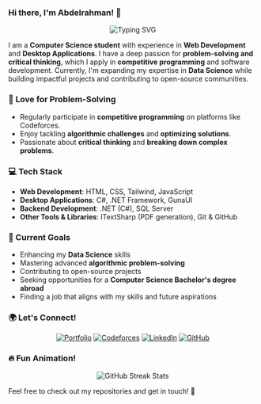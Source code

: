 ### Hi there, I'm Abdelrahman! 👋

<p align="center">
  <img src="https://readme-typing-svg.herokuapp.com?font=Fira+Code&weight=600&size=22&pause=1000&color=3498db&width=600&lines=Computer+Science+Student;Web+%26+Desktop+Developer;Aspiring+Data+Scientist;Problem+Solver+%26+Critical+Thinker;Open-Source+Contributor" alt="Typing SVG" />
</p>

I am a **Computer Science student** with experience in **Web Development** and **Desktop Applications**. I have a deep passion for **problem-solving and critical thinking**, which I apply in **competitive programming** and software development. Currently, I'm expanding my expertise in **Data Science** while building impactful projects and contributing to open-source communities.

### 🧠 Love for Problem-Solving
- Regularly participate in **competitive programming** on platforms like Codeforces.
- Enjoy tackling **algorithmic challenges** and **optimizing solutions**.
- Passionate about **critical thinking** and **breaking down complex problems**.

### 💻 Tech Stack
- **Web Development**: HTML, CSS, Tailwind, JavaScript
- **Desktop Applications**: C#, .NET Framework, GunaUI
- **Backend Development**: .NET (C#), SQL Server
- **Other Tools & Libraries**: ITextSharp (PDF generation), Git & GitHub

### 🚀 Current Goals
- Enhancing my **Data Science** skills
- Mastering advanced **algorithmic problem-solving**
- Contributing to open-source projects
- Seeking opportunities for a **Computer Science Bachelor's degree abroad**
- Finding a job that aligns with my skills and future aspirations

### 🌍 Let's Connect!
<p align="center">
  <a href="#"><img src="https://img.shields.io/badge/Portfolio-Coming%20Soon-blue?style=for-the-badge&logo=google-chrome&logoColor=white" alt="Portfolio" /></a>
  <a href="https://codeforces.com/profile/WhileTrueThinker"><img src="https://img.shields.io/badge/Codeforces-WhileTrueThinker-orange?style=for-the-badge&logo=codeforces&logoColor=white" alt="Codeforces" /></a>
  <a href="#"><img src="https://img.shields.io/badge/LinkedIn-Profile-blue?style=for-the-badge&logo=linkedin&logoColor=white" alt="LinkedIn" /></a>
  <a href="https://github.com/your-github-handle"><img src="https://img.shields.io/badge/GitHub-@your--github--handle-black?style=for-the-badge&logo=github&logoColor=white" alt="GitHub" /></a>
</p>

### 🔥 Fun Animation!
<p align="center">
  <img src="https://github-readme-streak-stats.herokuapp.com/?user=your-github-handle&theme=blue-green" alt="GitHub Streak Stats" />
</p>

Feel free to check out my repositories and get in touch! 🚀
